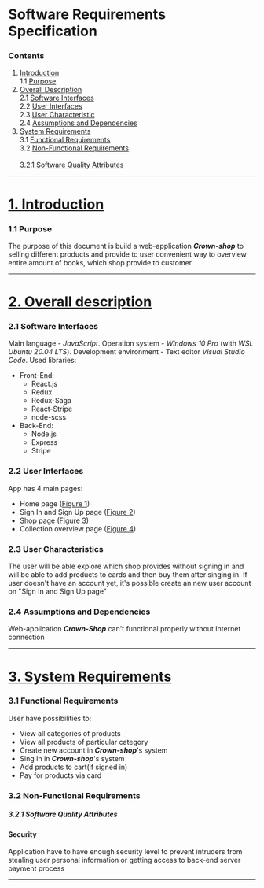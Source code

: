 
# Software Requirements Specification
### Contents
1. [Introduction](#1) <br>
  1.1 [Purpose](#1.1) <br>
2. [Overall Description](#2) <br>
  2.1 [Software Interfaces](#2.1) <br>
  2.2 [User Interfaces](#2.2) <br>
  2.3 [User Characteristic](#2.3) <br>
  2.4 [Assumptions and Dependencies](#2.4) <br>
3. [System Requirements](#3) <br>
  3.1 [Functional Requirements](#3.1) <br>
  3.2 [Non-Functional Requirements](#3.2) <br>  
    3.2.1 [ Software Quality Attributes](#3.2.1) <br>


---

# <ins>1. Introduction</ins>

### 1.1 Purpose

The purpose of this document is build a web-application ***Crown-shop*** to selling different products and provide to user convenient way to overview entire amount of books, which shop provide to customer

---

# <ins>2. Overall description</ins>

### 2.1 Software Interfaces

Main language - *JavaScript*. Operation system - *Windows 10 Pro* (with *WSL Ubuntu 20.04 LTS*). Development environment - Text editor *Visual Studio Code*.
Used libraries:
- Front-End:
  - React.js
  - Redux
  - Redux-Saga
  - React-Stripe
  - node-scss
- Back-End:
  - Node.js
  - Express
  - Stripe


### 2.2 User Interfaces

App has 4 main pages:
- Home page ([Figure 1](https://github.com/Xyrmovich/Crown-shop/blob/master/documentation/mokups/home-page.png))
- Sign In and Sign Up page ([Figure 2](https://github.com/Xyrmovich/Crown-shop/blob/master/documentation/mokups/sign-in-and-sign-up-page.png))
- Shop page ([Figure 3](https://github.com/Xyrmovich/Crown-shop/blob/master/documentation/mokups/shop-page.png))
- Collection overview page ([Figure 4](https://github.com/Xyrmovich/Crown-shop/blob/master/documentation/mokups/collection-overview-page.png))

### 2.3 User Characteristics

The user will be able explore which shop provides without signing in and will be able to add products to cards and then buy them after singing in. If user doesn't have an account yet, it's possible create an new user account on "Sign In and Sign Up page"

### 2.4 Assumptions and Dependencies

Web-application ***Crown-Shop*** can't functional properly without Internet connection

---

# <ins>3. System Requirements</ins>

### 3.1 Functional Requirements

User have possibilities to:
- View all categories of products
- View all products of particular category
- Create new account in ***Crown-shop***'s system
- Sing In in ***Crown-shop***'s system
- Add products to cart(if signed in)
- Pay for products via card

### 3.2 Non-Functional Requirements

##### 3.2.1 Software Quality Attributes

#### Security

  Application have to have enough security level to prevent intruders from stealing user personal information or getting access to back-end server payment process

---
